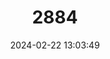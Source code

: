 ---
title: "2884"
category: "Bostrychus expatria"
draft: false
date: 2024-02-22 13:03:49
languages:
  Tagalog: ["Bulukot"]
  Philippine (Other): ["Bulokot"]
---